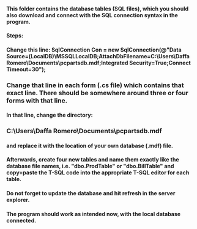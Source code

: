#### This folder contains the database tables (SQL files), which you should also download and connect with the SQL connection syntax in the program.
#### Steps:
#### Change this line: SqlConnection Con = new SqlConnection(@"Data Source=(LocalDB)\MSSQLLocalDB;AttachDbFilename=C:\Users\Daffa Romero\Documents\pcpartsdb.mdf;Integrated Security=True;Connect Timeout=30");
### Change that line in each form (.cs file) which contains that exact line. There should be somewhere around three or four forms with that line.
#### In that line, change the directory: 
### C:\Users\Daffa Romero\Documents\pcpartsdb.mdf
#### and replace it with the location of your own database (.mdf) file.
#### Afterwards, create four new tables and name them exactly like the database file names, i.e. "dbo.ProdTable" or "dbo.BillTable" and copy+paste the T-SQL code into the appropriate T-SQL editor for each table.
#### Do not forget to update the database and hit refresh in the server explorer.
#### The program should work as intended now, with the local database connected.
